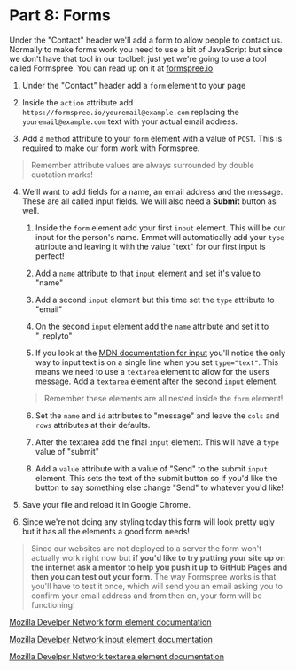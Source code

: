 # Part 8: Forms

Under the "Contact" header we'll add a form to allow people to contact us. Normally to make forms work you need to use a bit of JavaScript but since we don't have that tool in our toolbelt just yet we're going to use a tool called Formspree. You can read up on it at [formspree.io](https://formspree.io/)

1. Under the "Contact" header add a `form` element to your page

2. Inside the `action` attribute add `https://formspree.io/youremail@example.com` replacing the `youremail@example.com` text with your actual email address.

3. Add a `method` attribute to your `form` element with a value of `POST`. This is required to make our form work with Formspree.
>Remember attribute values are always surrounded by double quotation marks!

4. We'll want to add fields for a name, an email address and the message.  These are all called input fields.  We will also need a **Submit** button as well.
    
    1. Inside the `form` element add your first `input` element.  This will be our input for the person's name.  Emmet will automatically add your `type` attribute and leaving it with the value "text" for our first input is perfect!  
    
    2. Add a `name` attribute to that `input` element and set it's value to "name"
    
    3. Add a second `input` element but this time set the `type` attribute to "email"
    
    4. On the second `input` element add the `name` attribute and set it to "_replyto"
    
    5. If you look at the [MDN documentation for input](https://developer.mozilla.org/en-US/docs/Web/HTML/Element/input) you'll notice the only way to input text is on a single line when you set `type="text"`.  This means we need to use a `textarea` element to allow for the users message.  Add a `textarea` element after the second `input` element.
    >Remember these elements are all nested inside the `form` element!
    
    6. Set the `name` and `id` attributes to "message" and leave the `cols` and `rows` attributes at their defaults.
    
    7. After the textarea add the final `input` element.  This will have a `type` value of "submit"
    
    8. Add a `value` attribute with a value of "Send" to the submit `input` element.  This sets the text of the submit button so if you'd like the button to say something else change "Send" to whatever you'd like!

2. Save your file and reload it in Google Chrome.

3. Since we're not doing any styling today this form will look pretty ugly but it has all the elements a good form needs!  
>Since our websites are not deployed to a server the form won't actually work right now but **if you'd like to try putting your site up on the internet ask a mentor to help you push it up to GitHub Pages and then you can test out your form**.  The way Formspree works is that you'll have to test it once, which will send you an email asking you to confirm your email address and from then on, your form will be functioning!

[Mozilla Develper Network form element documentation](https://developer.mozilla.org/en-US/docs/Web/HTML/Element/form)

[Mozilla Develper Network input element documentation](https://developer.mozilla.org/en-US/docs/Web/HTML/Element/input)

[Mozilla Develper Network textarea element documentation](https://developer.mozilla.org/en-US/docs/Web/HTML/Element/textarea)